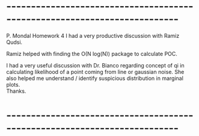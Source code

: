 # -------------------------------------------------------------------------
P. Mondal
Homework 4
I had a very productive discussion with Ramiz Qudsi.

Ramiz helped with finding the O(N log(N)) package to calculate POC.

I had a very useful discussion with Dr. Bianco regarding concept of qi in calculating likelihood of a point coming from line or gaussian noise. 
She also helped me understand / identify suspicious distribution in marginal plots.  
Thanks.
# -------------------------------------------------------------------------

